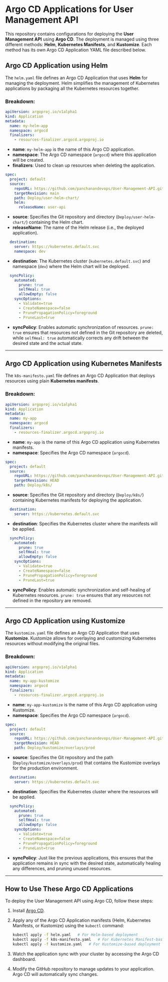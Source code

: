 

# Argo CD Applications for User Management API

This repository contains configurations for deploying the **User Management API** using **Argo CD**. The deployment is managed using three different methods: **Helm**, **Kubernetes Manifests**, and **Kustomize**. Each method has its own Argo CD Application YAML file described below.



## Argo CD Application using Helm

The `helm.yaml` file defines an Argo CD Application that uses **Helm** for managing the deployment. Helm simplifies the management of Kubernetes applications by packaging all the Kubernetes resources together.

### Breakdown:

```yaml
apiVersion: argoproj.io/v1alpha1
kind: Application
metadata:
  name: my-helm-app
  namespace: argocd
  finalizers:
    - resources-finalizer.argocd.argoproj.io
```

- **name**: `my-helm-app` is the name of this Argo CD application.
- **namespace**: The Argo CD namespace (`argocd`) where this application will be created.
- **finalizers**: Used to clean up resources when deleting the application.

```yaml
spec:
  project: default
  source:
    repoURL: https://github.com/panchanandevops/User-Management-API.git
    targetRevision: main
    path: Deploy/user-helm-chart/
    helm:
      releaseName: user-api
```

- **source**: Specifies the Git repository and directory (`Deploy/user-helm-chart/`) containing the Helm chart.
- **releaseName**: The name of the Helm release (i.e., the deployed application).

```yaml
  destination:
    server: https://kubernetes.default.svc
    namespace: dev
```

- **destination**: The Kubernetes cluster (`kubernetes.default.svc`) and namespace (`dev`) where the Helm chart will be deployed.

```yaml
  syncPolicy:
    automated:
      prune: true
      selfHeal: true
      allowEmpty: false
    syncOptions:
      - Validate=true
      - CreateNamespace=false
      - PrunePropagationPolicy=foreground
      - PruneLast=true
```

- **syncPolicy**: Enables automatic synchronization of resources. `prune: true` ensures that resources not defined in the Git repository are deleted, while `selfHeal: true` automatically corrects any drift between the desired state and the actual state.

---

## Argo CD Application using Kubernetes Manifests

The `k8s-manifesto.yaml` file defines an Argo CD Application that deploys resources using plain **Kubernetes manifests**.

### Breakdown:

```yaml
apiVersion: argoproj.io/v1alpha1
kind: Application
metadata:
  name: my-app
  namespace: argocd
  finalizers:
    - resources-finalizer.argocd.argoproj.io
```

- **name**: `my-app` is the name of this Argo CD application using Kubernetes manifests.
- **namespace**: Specifies the Argo CD namespace (`argocd`).

```yaml
spec:
  project: default
  source:
    repoURL: https://github.com/panchanandevops/User-Management-API.git
    targetRevision: HEAD
    path: Deploy/k8s/
```

- **source**: Specifies the Git repository and directory (`Deploy/k8s/`) containing Kubernetes manifests for deploying the application.

```yaml
  destination:
    server: https://kubernetes.default.svc
```

- **destination**: Specifies the Kubernetes cluster where the manifests will be applied.

```yaml
  syncPolicy:
    automated:
      prune: true
      selfHeal: true
      allowEmpty: false
    syncOptions:
      - Validate=true
      - CreateNamespace=false
      - PrunePropagationPolicy=foreground
      - PruneLast=true
```

- **syncPolicy**: Enables automatic synchronization and self-healing of Kubernetes resources. `prune: true` ensures that any resources not defined in the repository are removed.

---

## Argo CD Application using Kustomize

The `kustomize.yaml` file defines an Argo CD Application that uses **Kustomize**. Kustomize allows for overlaying and customizing Kubernetes resources without modifying the original files.

### Breakdown:

```yaml
apiVersion: argoproj.io/v1alpha1
kind: Application
metadata:
  name: my-app-kustomize
  namespace: argocd
  finalizers:
    - resources-finalizer.argocd.argoproj.io
```

- **name**: `my-app-kustomize` is the name of this Argo CD application using Kustomize.
- **namespace**: Specifies the Argo CD namespace (`argocd`).

```yaml
spec:
  project: default
  source:
    repoURL: https://github.com/panchanandevops/User-Management-API.git
    targetRevision: HEAD
    path: Deploy/kustomize/overlays/prod
```

- **source**: Specifies the Git repository and the path (`Deploy/kustomize/overlays/prod`) that contains the Kustomize overlays for the production environment.

```yaml
  destination:
    server: https://kubernetes.default.svc
```

- **destination**: Specifies the Kubernetes cluster where the resources will be applied.

```yaml
  syncPolicy:
    automated:
      prune: true
      selfHeal: true
      allowEmpty: false
    syncOptions:
      - Validate=true
      - CreateNamespace=false
      - PrunePropagationPolicy=foreground
      - PruneLast=true
```

- **syncPolicy**: Just like the previous applications, this ensures that the application remains in sync with the desired state, automatically healing any differences, and pruning unused resources.

---

## How to Use These Argo CD Applications

To deploy the User Management API using Argo CD, follow these steps:

1. Install [Argo CD](https://argo-cd.readthedocs.io/en/stable/getting_started/).
2. Apply any of the Argo CD Application manifests (Helm, Kubernetes Manifests, or Kustomize) using the `kubectl` command:

   ```bash
   kubectl apply -f helm.yaml   # For Helm-based deployment
   kubectl apply -f k8s-manifesto.yaml   # For Kubernetes Manifest-based deployment
   kubectl apply -f kustomize.yaml   # For Kustomize-based deployment
   ```

3. Watch the application sync with your cluster by accessing the Argo CD dashboard.

4. Modify the GitHub repository to manage updates to your application. Argo CD will automatically sync changes.




